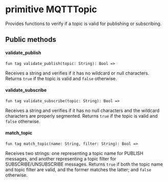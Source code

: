 # primitive MQTTTopic

Provides functions to verify if a topic is valid for publishing or subscribing.

## Public methods

#### validate\_publish

```pony
fun tag validate_publish(topic: String): Bool =>
```

Receives a string and verifies if it has no wildcard or null characters.
Returns `true` if the topic is valid and `false` otherwise.

#### validate\_subscribe

```pony
fun tag validate_subscribe(topic: String): Bool =>
```

Receives a string and verifies if it has no null characters and the wildcard
characters are properly segmented.
Returns `true` if the topic is valid and `false` otherwise.

#### match\_topic

```pony
fun tag match_topic(name: String, filter: String): Bool =>
```

Receives two strings: one representing a topic name for PUBLISH messages, and
another representing a topic filter for SUBSCRIBE/UNSUBSCRIBE messages.
Returns `true` if both the topic name and topic filter are valid, and the
former matches the latter; and `false` otherwise.
